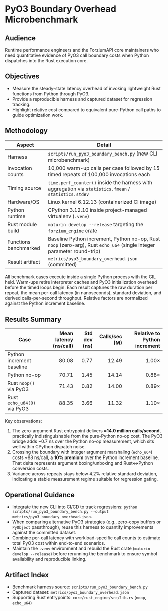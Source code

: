 # PyO3 Boundary Overhead Microbenchmark

## Audience

Runtime performance engineers and the ForziumAPI core maintainers who need quantitative evidence of PyO3 call boundary costs when Python dispatches into the Rust execution core.

## Objectives

* Measure the steady-state latency overhead of invoking lightweight Rust functions from Python through PyO3.
* Provide a reproducible harness and captured dataset for regression tracking.
* Highlight relative cost compared to equivalent pure-Python call paths to guide optimization work.

## Methodology

| Aspect | Detail |
| --- | --- |
| Harness | `scripts/run_pyo3_boundary_bench.py` (new CLI microbenchmark) |
| Invocation counts | 10,000 warm-up calls per case followed by 15 timed repeats of 100,000 invocations each |
| Timing source | `time.perf_counter()` inside the harness with aggregation via `statistics.fmean` / `statistics.stdev` |
| Hardware/OS | Linux kernel 6.12.13 (containerized CI image) |
| Python runtime | CPython 3.12.10 inside project-managed virtualenv (`.venv`) |
| Rust module build | `maturin develop --release` targeting the `forzium_engine` crate |
| Functions benchmarked | Baseline Python increment, Python no-op, Rust `noop` (zero-arg), Rust `echo_u64` (single integer parameter round-trip) |
| Result artifact | `metrics/pyo3_boundary_overhead.json` (committed) |

All benchmark cases execute inside a single Python process with the GIL held. Warm-ups retire interpreter caches and PyO3 initialization overhead before the timed loops begin. Each result captures the raw duration per repeat, the mean per-call latency (in nanoseconds), standard deviation, and derived calls-per-second throughput. Relative factors are normalized against the Python increment baseline.

## Results Summary

| Case | Mean latency (ns/call) | Std dev (ns) | Calls/sec (M) | Relative to Python increment |
| --- | ---:| ---:| ---:| ---:|
| Python increment baseline | 80.08 | 0.77 | 12.49 | 1.00× |
| Python no-op | 70.71 | 1.45 | 14.14 | 0.88× |
| Rust `noop()` via PyO3 | 71.43 | 0.82 | 14.00 | 0.89× |
| Rust `echo_u64(0)` via PyO3 | 88.35 | 3.66 | 11.32 | 1.10× |

Key observations:

1. The zero-argument Rust entrypoint delivers **≈14.0 million calls/second**, practically indistinguishable from the pure-Python no-op cost. The PyO3 bridge adds ~0.7 ns over the Python no-op measurement, which sits well within CPython dispatch noise.
2. Crossing the boundary with integer argument marshaling (`echo_u64`) costs ~88 ns/call, a **10% premium** over the Python increment baseline. That delta represents argument boxing/unboxing and Rust↔Python conversion costs.
3. Variance across repeats stays below 4.2% relative standard deviation, indicating a stable measurement regime suitable for regression gating.

## Operational Guidance

* Integrate the new CLI into CI/CD to track regressions: `python scripts/run_pyo3_boundary_bench.py --output metrics/pyo3_boundary_overhead.json`.  
* When comparing alternative PyO3 strategies (e.g., zero-copy buffers or `PyObject` passthrough), reuse this harness to quantify improvements against the committed dataset.  
* Combine per-call latency with workload-specific call counts to estimate total PyO3 cost within end-to-end scenarios.  
* Maintain the `.venv` environment and rebuild the Rust crate (`maturin develop --release`) before rerunning the benchmark to ensure symbol availability and reproducible linking.

## Artifact Index

* Benchmark harness source: `scripts/run_pyo3_boundary_bench.py`
* Captured dataset: `metrics/pyo3_boundary_overhead.json`
* Supporting Rust entrypoints: `core/rust_engine/src/lib.rs` (`noop`, `echo_u64`)